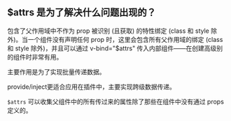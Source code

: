 ## $attrs 是为了解决什么问题出现的？

包含了父作用域中不作为 prop 被识别 (且获取) 的特性绑定 (class 和 style 除外)。当一个组件没有声明任何 prop 时，这里会包含所有父作用域的绑定 (class 和 style 除外)，并且可以通过 v-bind="$attrs" 传入内部组件——在创建高级别的组件时非常有用。

主要作用是为了实现批量传递数据。

provide/inject更适合应用在插件中，主要实现跨级数据传递。

`$attrs` 可以收集父组件中的所有传过来的属性除了那些在组件中没有通过 props 定义的。